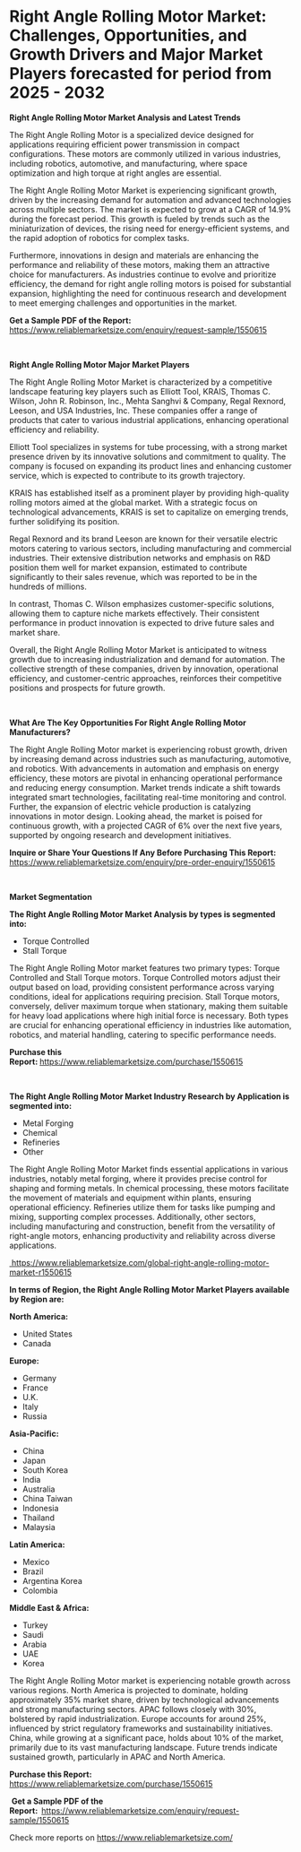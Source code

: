 <p><h1>Right Angle Rolling Motor Market: Challenges, Opportunities, and Growth Drivers and Major Market Players forecasted for period from 2025 - 2032</h1></p><p><strong>Right Angle Rolling Motor Market Analysis and Latest Trends</strong></p>
<p><p>The Right Angle Rolling Motor is a specialized device designed for applications requiring efficient power transmission in compact configurations. These motors are commonly utilized in various industries, including robotics, automotive, and manufacturing, where space optimization and high torque at right angles are essential. </p><p>The Right Angle Rolling Motor Market is experiencing significant growth, driven by the increasing demand for automation and advanced technologies across multiple sectors. The market is expected to grow at a CAGR of 14.9% during the forecast period. This growth is fueled by trends such as the miniaturization of devices, the rising need for energy-efficient systems, and the rapid adoption of robotics for complex tasks. </p><p>Furthermore, innovations in design and materials are enhancing the performance and reliability of these motors, making them an attractive choice for manufacturers. As industries continue to evolve and prioritize efficiency, the demand for right angle rolling motors is poised for substantial expansion, highlighting the need for continuous research and development to meet emerging challenges and opportunities in the market.</p></p>
<p><strong>Get a Sample PDF of the Report:&nbsp;</strong> <a href="https://www.reliablemarketsize.com/enquiry/request-sample/1550615?utm_campaign=2395&utm_medium=2&utm_source=Github&utm_content=ia&utm_term=27022025&utm_id=right-angle-rolling-motor">https://www.reliablemarketsize.com/enquiry/request-sample/1550615</a></p>
<p>&nbsp;</p>
<p><strong>Right Angle Rolling Motor Major Market Players</strong></p>
<p><p>The Right Angle Rolling Motor Market is characterized by a competitive landscape featuring key players such as Elliott Tool, KRAIS, Thomas C. Wilson, John R. Robinson, Inc., Mehta Sanghvi & Company, Regal Rexnord, Leeson, and USA Industries, Inc. These companies offer a range of products that cater to various industrial applications, enhancing operational efficiency and reliability.</p><p>Elliott Tool specializes in systems for tube processing, with a strong market presence driven by its innovative solutions and commitment to quality. The company is focused on expanding its product lines and enhancing customer service, which is expected to contribute to its growth trajectory.</p><p>KRAIS has established itself as a prominent player by providing high-quality rolling motors aimed at the global market. With a strategic focus on technological advancements, KRAIS is set to capitalize on emerging trends, further solidifying its position.</p><p>Regal Rexnord and its brand Leeson are known for their versatile electric motors catering to various sectors, including manufacturing and commercial industries. Their extensive distribution networks and emphasis on R&D position them well for market expansion, estimated to contribute significantly to their sales revenue, which was reported to be in the hundreds of millions.</p><p>In contrast, Thomas C. Wilson emphasizes customer-specific solutions, allowing them to capture niche markets effectively. Their consistent performance in product innovation is expected to drive future sales and market share.</p><p>Overall, the Right Angle Rolling Motor Market is anticipated to witness growth due to increasing industrialization and demand for automation. The collective strength of these companies, driven by innovation, operational efficiency, and customer-centric approaches, reinforces their competitive positions and prospects for future growth.</p></p>
<p>&nbsp;</p>
<p><strong>What Are The Key Opportunities For Right Angle Rolling Motor Manufacturers?</strong></p>
<p><p>The Right Angle Rolling Motor market is experiencing robust growth, driven by increasing demand across industries such as manufacturing, automotive, and robotics. With advancements in automation and emphasis on energy efficiency, these motors are pivotal in enhancing operational performance and reducing energy consumption. Market trends indicate a shift towards integrated smart technologies, facilitating real-time monitoring and control. Further, the expansion of electric vehicle production is catalyzing innovations in motor design. Looking ahead, the market is poised for continuous growth, with a projected CAGR of 6% over the next five years, supported by ongoing research and development initiatives.</p></p>
<p><strong>Inquire or Share Your Questions If Any Before Purchasing This Report:</strong> <a href="https://www.reliablemarketsize.com/enquiry/pre-order-enquiry/1550615?utm_campaign=2395&utm_medium=2&utm_source=Github&utm_content=ia&utm_term=27022025&utm_id=right-angle-rolling-motor">https://www.reliablemarketsize.com/enquiry/pre-order-enquiry/1550615</a></p>
<p>&nbsp;</p>
<p><strong>Market Segmentation</strong></p>
<p><strong>The Right Angle Rolling Motor Market Analysis by types is segmented into:</strong></p>
<p><ul><li>Torque Controlled</li><li>Stall Torque</li></ul></p>
<p><p>The Right Angle Rolling Motor market features two primary types: Torque Controlled and Stall Torque motors. Torque Controlled motors adjust their output based on load, providing consistent performance across varying conditions, ideal for applications requiring precision. Stall Torque motors, conversely, deliver maximum torque when stationary, making them suitable for heavy load applications where high initial force is necessary. Both types are crucial for enhancing operational efficiency in industries like automation, robotics, and material handling, catering to specific performance needs.</p></p>
<p><strong>Purchase this Report:&nbsp;</strong><a href="https://www.reliablemarketsize.com/purchase/1550615?utm_campaign=2395&utm_medium=2&utm_source=Github&utm_content=ia&utm_term=27022025&utm_id=right-angle-rolling-motor">https://www.reliablemarketsize.com/purchase/1550615</a></p>
<p>&nbsp;</p>
<p><strong>The Right Angle Rolling Motor Market Industry Research by Application is segmented into:</strong></p>
<p><ul><li>Metal Forging</li><li>Chemical</li><li>Refineries</li><li>Other</li></ul></p>
<p><p>The Right Angle Rolling Motor Market finds essential applications in various industries, notably metal forging, where it provides precise control for shaping and forming metals. In chemical processing, these motors facilitate the movement of materials and equipment within plants, ensuring operational efficiency. Refineries utilize them for tasks like pumping and mixing, supporting complex processes. Additionally, other sectors, including manufacturing and construction, benefit from the versatility of right-angle motors, enhancing productivity and reliability across diverse applications.</p></p>
<p><a href="https://www.reliablemarketsize.com/global-right-angle-rolling-motor-market-r1550615?utm_campaign=2395&utm_medium=2&utm_source=Github&utm_content=ia&utm_term=27022025&utm_id=right-angle-rolling-motor">&nbsp;https://www.reliablemarketsize.com/global-right-angle-rolling-motor-market-r1550615</a></p>
<p><strong>In terms of Region, the Right Angle Rolling Motor Market Players available by Region are:</strong></p>
<p>
    <p> <strong> North America: </strong>
        <ul>
            <li>United States</li>
            <li>Canada</li>
        </ul>
        </p> 
    <p> <strong> Europe: </strong>
        <ul>
            <li>Germany</li>
            <li>France</li>
            <li>U.K.</li>
            <li>Italy</li>
            <li>Russia</li>
        </ul>
        </p> 
    <p> <strong> Asia-Pacific: </strong>
        <ul>
            <li>China</li>
            <li>Japan</li>
            <li>South Korea</li>
            <li>India</li>
            <li>Australia</li>
            <li>China Taiwan</li>
            <li>Indonesia</li>
            <li>Thailand</li>
            <li>Malaysia</li>
        </ul>
        </p> 
    <p> <strong> Latin America: </strong>
        <ul>
            <li>Mexico</li>
            <li>Brazil</li>
            <li>Argentina Korea</li>
            <li>Colombia</li>
        </ul>
        </p> 
    <p> <strong> Middle East & Africa: </strong>
        <ul>
            <li>Turkey</li>
            <li>Saudi</li>
            <li>Arabia</li>
            <li>UAE</li>
            <li>Korea</li>
        </ul>
    </p>
    </p>
<p><p>The Right Angle Rolling Motor market is experiencing notable growth across various regions. North America is projected to dominate, holding approximately 35% market share, driven by technological advancements and strong manufacturing sectors. APAC follows closely with 30%, bolstered by rapid industrialization. Europe accounts for around 25%, influenced by strict regulatory frameworks and sustainability initiatives. China, while growing at a significant pace, holds about 10% of the market, primarily due to its vast manufacturing landscape. Future trends indicate sustained growth, particularly in APAC and North America.</p></p>
<p><strong>Purchase this Report: </strong><a href="https://www.reliablemarketsize.com/purchase/1550615?utm_campaign=2395&utm_medium=2&utm_source=Github&utm_content=ia&utm_term=27022025&utm_id=right-angle-rolling-motor">https://www.reliablemarketsize.com/purchase/1550615</a></p>
<p>&nbsp;<strong>Get a Sample PDF of the Report:&nbsp;&nbsp;</strong><a href="https://www.reliablemarketsize.com/enquiry/request-sample/1550615?utm_campaign=2395&utm_medium=2&utm_source=Github&utm_content=ia&utm_term=27022025&utm_id=right-angle-rolling-motor">https://www.reliablemarketsize.com/enquiry/request-sample/1550615</a></p>
<p><strong></strong></p>
<p>Check more reports on <a href="https://www.reliablemarketsize.com/?utm_campaign=2395&utm_medium=2&utm_source=Github&utm_content=ia&utm_term=27022025&utm_id=right-angle-rolling-motor">https://www.reliablemarketsize.com/</a></p>